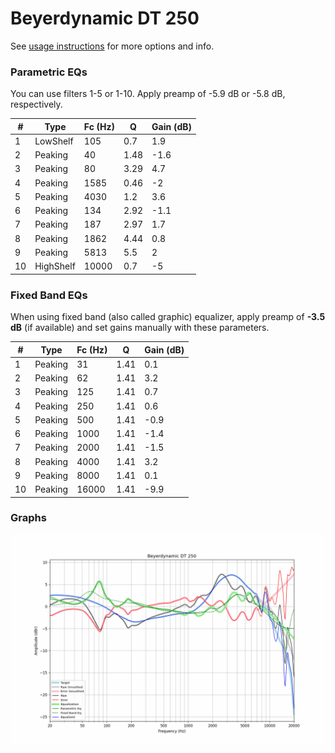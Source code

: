 # Beyerdynamic DT 250
See [usage instructions](https://github.com/jaakkopasanen/AutoEq#usage) for more options and info.

### Parametric EQs
You can use filters 1-5 or 1-10. Apply preamp of -5.9 dB or -5.8 dB, respectively.

|   # | Type      |   Fc (Hz) |    Q |   Gain (dB) |
|-----|-----------|-----------|------|-------------|
|   1 | LowShelf  |       105 | 0.7  |         1.9 |
|   2 | Peaking   |        40 | 1.48 |        -1.6 |
|   3 | Peaking   |        80 | 3.29 |         4.7 |
|   4 | Peaking   |      1585 | 0.46 |        -2   |
|   5 | Peaking   |      4030 | 1.2  |         3.6 |
|   6 | Peaking   |       134 | 2.92 |        -1.1 |
|   7 | Peaking   |       187 | 2.97 |         1.7 |
|   8 | Peaking   |      1862 | 4.44 |         0.8 |
|   9 | Peaking   |      5813 | 5.5  |         2   |
|  10 | HighShelf |     10000 | 0.7  |        -5   |

### Fixed Band EQs
When using fixed band (also called graphic) equalizer, apply preamp of **-3.5 dB** (if available) and set gains manually with these parameters.

|   # | Type    |   Fc (Hz) |    Q |   Gain (dB) |
|-----|---------|-----------|------|-------------|
|   1 | Peaking |        31 | 1.41 |         0.1 |
|   2 | Peaking |        62 | 1.41 |         3.2 |
|   3 | Peaking |       125 | 1.41 |         0.7 |
|   4 | Peaking |       250 | 1.41 |         0.6 |
|   5 | Peaking |       500 | 1.41 |        -0.9 |
|   6 | Peaking |      1000 | 1.41 |        -1.4 |
|   7 | Peaking |      2000 | 1.41 |        -1.5 |
|   8 | Peaking |      4000 | 1.41 |         3.2 |
|   9 | Peaking |      8000 | 1.41 |         0.1 |
|  10 | Peaking |     16000 | 1.41 |        -9.9 |

### Graphs
![](./Beyerdynamic%20DT%20250.png)
